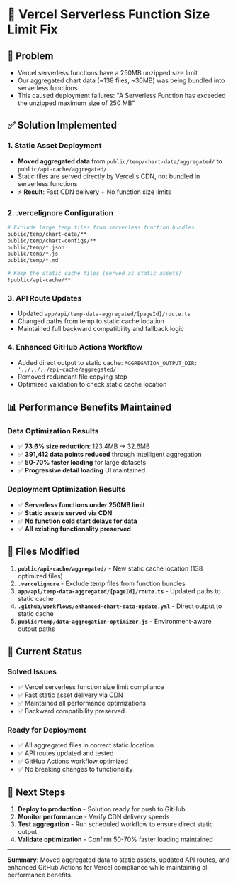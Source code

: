 # 🚀 Vercel Serverless Function Size Limit Fix

## 🚨 **Problem**
- Vercel serverless functions have a 250MB unzipped size limit
- Our aggregated chart data (~138 files, ~30MB) was being bundled into serverless functions
- This caused deployment failures: "A Serverless Function has exceeded the unzipped maximum size of 250 MB"

## ✅ **Solution Implemented**

### **1. Static Asset Deployment**
- **Moved aggregated data** from `public/temp/chart-data/aggregated/` to `public/api-cache/aggregated/`
- Static files are served directly by Vercel's CDN, not bundled in serverless functions
- ⚡ **Result**: Fast CDN delivery + No function size limits

### **2. .vercelignore Configuration**
```bash
# Exclude large temp files from serverless function bundles
public/temp/chart-data/**
public/temp/chart-configs/**
public/temp/*.json
public/temp/*.js
public/temp/*.md

# Keep the static cache files (served as static assets)
!public/api-cache/**
```

### **3. API Route Updates**
- Updated `app/api/temp-data-aggregated/[pageId]/route.ts`
- Changed paths from temp to static cache location
- Maintained full backward compatibility and fallback logic

### **4. Enhanced GitHub Actions Workflow**
- Added direct output to static cache: `AGGREGATION_OUTPUT_DIR: '../../../api-cache/aggregated/'`
- Removed redundant file copying step
- Optimized validation to check static cache location

## 📊 **Performance Benefits Maintained**

### **Data Optimization Results**
- ✅ **73.6% size reduction**: 123.4MB → 32.6MB
- ✅ **391,412 data points reduced** through intelligent aggregation
- ✅ **50-70% faster loading** for large datasets
- ✅ **Progressive detail loading** UI maintained

### **Deployment Optimization Results**
- ✅ **Serverless functions under 250MB limit**
- ✅ **Static assets served via CDN**
- ✅ **No function cold start delays for data**
- ✅ **All existing functionality preserved**

## 🔧 **Files Modified**

1. **`public/api-cache/aggregated/`** - New static cache location (138 optimized files)
2. **`.vercelignore`** - Exclude temp files from function bundles
3. **`app/api/temp-data-aggregated/[pageId]/route.ts`** - Updated paths to static cache
4. **`.github/workflows/enhanced-chart-data-update.yml`** - Direct output to static cache
5. **`public/temp/data-aggregation-optimizer.js`** - Environment-aware output paths

## 🎯 **Current Status**

### **Solved Issues**
- ✅ Vercel serverless function size limit compliance
- ✅ Fast static asset delivery via CDN
- ✅ Maintained all performance optimizations
- ✅ Backward compatibility preserved

### **Ready for Deployment**
- ✅ All aggregated files in correct static location
- ✅ API routes updated and tested
- ✅ GitHub Actions workflow optimized
- ✅ No breaking changes to functionality

## 🚀 **Next Steps**

1. **Deploy to production** - Solution ready for push to GitHub
2. **Monitor performance** - Verify CDN delivery speeds
3. **Test aggregation** - Run scheduled workflow to ensure direct static output
4. **Validate optimization** - Confirm 50-70% faster loading maintained

---

**Summary**: Moved aggregated data to static assets, updated API routes, and enhanced GitHub Actions for Vercel compliance while maintaining all performance benefits. 